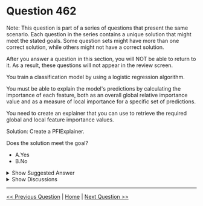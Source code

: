 # Question 462

Note: This question is part of a series of questions that present the same scenario. Each question in the series contains a unique solution that might meet the stated goals. Some question sets might have more than one correct solution, while others might not have a correct solution.

After you answer a question in this section, you will NOT be able to return to it. As a result, these questions will not appear in the review screen.

You train a classification model by using a logistic regression algorithm.

You must be able to explain the model's predictions by calculating the importance of each feature, both as an overall global relative importance value and as a measure of local importance for a specific set of predictions.

You need to create an explainer that you can use to retrieve the required global and local feature importance values.

Solution: Create a PFIExplainer.

Does the solution meet the goal?

- A.Yes
- B.No

<details>
  <summary>Show Suggested Answer</summary>

<strong>B</strong><br>

</details>

<details>
  <summary>Show Discussions</summary>

<blockquote><p><strong>shivaborusu</strong> <code>(Sat 15 May 2021 14:00)</code> - <em>Upvotes: 38</em></p><p>There is no Local Importance Explanation for Permutation Feature Importance.
Mimic and Tabular Explainers has it.The answer is YES</p></blockquote>
<blockquote><p><strong>aziti</strong> <code>(Thu 01 Jul 2021 02:34)</code> - <em>Upvotes: 5</em></p><p>Mimic explainer is based on the idea of training global surrogate models to mimic blackbox models. The way I see it it seems as if Mimic  explainer is one with only global importance
https://docs.microsoft.com/en-us/azure/machine-learning/how-to-machine-learning-interpretability</p></blockquote>
<blockquote><p><strong>ralucabala</strong> <code>(Thu 21 Oct 2021 17:51)</code> - <em>Upvotes: 1</em></p><p>I was thinking the same way, but it says it&#x27;s a Logistic Regression not Linear and not decision tree or the other surrogate models supported by Mimix Explainer. So, do we have explainability for logistic regressions also or not?</p></blockquote>
<blockquote><p><strong>ralucabala</strong> <code>(Thu 21 Oct 2021 17:52)</code> - <em>Upvotes: 1</em></p><p>Found it here https://docs.microsoft.com/en-us/azure/machine-learning/how-to-machine-learning-interpretability-aml</p></blockquote>
<blockquote><p><strong>aziti</strong> <code>(Thu 01 Jul 2021 02:35)</code> - <em>Upvotes: 2</em></p><p>my bad you&#x27;re correct</p></blockquote>
<blockquote><p><strong>Abhinav_nasaiitkgp</strong> <code>(Fri 23 Jul 2021 20:54)</code> - <em>Upvotes: 10</em></p><p>Answer is Yes
Mimic explains both local and global feature importance
https://docs.microsoft.com/en-us/azure/machine-learning/how-to-machine-learning-interpretability-automl</p></blockquote>
<blockquote><p><strong>slashssab</strong> <code>(Fri 15 Apr 2022 11:10)</code> - <em>Upvotes: 7</em></p><p>Question is about PFIExplainer, so answer should be &quot;No&quot;</p></blockquote>
<blockquote><p><strong>phdykd</strong> <code>(Thu 24 Aug 2023 00:49)</code> - <em>Upvotes: 3</em></p><p>B. No. The PFIExplainer doesn&#x27;t support local feature importance explanations.</p></blockquote>
<blockquote><p><strong>therealola</strong> <code>(Sun 18 Dec 2022 02:52)</code> - <em>Upvotes: 1</em></p><p>On exam 18-06-22</p></blockquote>
<blockquote><p><strong>ning</strong> <code>(Mon 12 Dec 2022 14:23)</code> - <em>Upvotes: 3</em></p><p>PFI cannot do local / instance level!</p></blockquote>
<blockquote><p><strong>eeah</strong> <code>(Fri 14 Oct 2022 23:50)</code> - <em>Upvotes: 2</em></p><p>Ans is NO. This was the practice test official answer. Global/local arguments from discussion are correct.</p></blockquote>
<blockquote><p><strong>synapse</strong> <code>(Tue 13 Sep 2022 05:00)</code> - <em>Upvotes: 5</em></p><p>PFIExplainer is the only explainer that does not support local importance. So it does not meet the reqs in this case. Answer is B</p></blockquote>
<blockquote><p><strong>dija123</strong> <code>(Tue 14 Jun 2022 17:34)</code> - <em>Upvotes: 1</em></p><p>The Answer should be NO</p></blockquote>
<blockquote><p><strong>dija123</strong> <code>(Wed 08 Jun 2022 16:19)</code> - <em>Upvotes: 4</em></p><p>PFI can explain the overall behavior of any underlying model but does not explain individual predictions.</p></blockquote>
<blockquote><p><strong>akuamorgan</strong> <code>(Wed 30 Mar 2022 14:04)</code> - <em>Upvotes: 5</em></p><p>y all these confusion? Mimic and tabular support global n local. PFI only support global. so the answer is No. the PFI solution doesnt meet the goal</p></blockquote>
<blockquote><p><strong>frida321</strong> <code>(Sun 27 Mar 2022 12:59)</code> - <em>Upvotes: 4</em></p><p>I suppose it should be NO. PFI can&#x27;t explain local importance</p></blockquote>
<blockquote><p><strong>YipingRuan</strong> <code>(Tue 25 Jan 2022 06:01)</code> - <em>Upvotes: 1</em></p><p>You need to create an explainer that you can use to retrieve the required global and local feature importance values.
Solution: Create a PFIExplainer.
Does the solution meet the goal?

????</p></blockquote>

<blockquote><p><strong>azurecert2021</strong> <code>(Sun 26 Dec 2021 19:42)</code> - <em>Upvotes: 2</em></p><p>answer should be Yes
Permutation Feature Importance (PFI) model explainer canonly be used to explain how strongly the features contribute to the prediction at the dataset level, itdoesn’t support evaluation of local importances.
Mimic Explainer can be used for interpreting both the global and local importance of features,
Tabular Explainer can be used for interpreting both the global and local importance of features</p></blockquote>
<blockquote><p><strong>deyoz</strong> <code>(Thu 08 Aug 2024 01:13)</code> - <em>Upvotes: 1</em></p><p>then why you said yes?</p></blockquote>
<blockquote><p><strong>iamnagesh</strong> <code>(Fri 17 Dec 2021 11:18)</code> - <em>Upvotes: 1</em></p><p>https://docs.microsoft.com/en-us/learn/modules/explain-machine-learning-models-with-azure-machine-learning/3-explainers</p></blockquote>
<blockquote><p><strong>dev2dev</strong> <code>(Mon 20 Sep 2021 03:08)</code> - <em>Upvotes: 4</em></p><p>in the sample notebook comment its states that &quot;
# Note: Do not run this cell if using PFIExplainer, it does not support local explanations&quot;
So answer is Yes. Given answer No is wrong.
ref: https://github.com/interpretml/interpret-community/blob/master/notebooks/advanced-feature-transformations-explain-local.ipynb</p></blockquote>

</details>

---

[<< Previous Question](question_461.md) | [Home](../index.md) | [Next Question >>](question_463.md)
